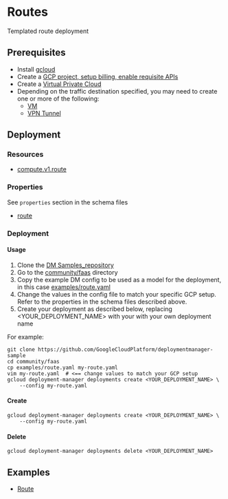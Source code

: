# Routes

Templated route deployment

## Prerequisites

- Install [gcloud](https://cloud.google.com/sdk)
- Create a [GCP project, setup billing, enable requisite APIs](docs/templates/project.md)
- Create a [Virtual Private Cloud](docs/templates/network.md)
- Depending on the traffic destination specified, you may need to create one or more of the following:
  - [VM](docs/templates/vm.md)
  - [VPN Tunnel](docs/templates/vpn.md)


## Deployment

### Resources

- [compute.v1.route](https://cloud.google.com/compute/docs/reference/rest/v1/routes)


### Properties

See `properties` section in the schema files

-  [route](../../templates/route.py.schema)

### Deployment

#### Usage

1. Clone the [DM Samples_repository](https://github.com/GoogleCloudPlatform/deploymentmanager-sample)
2. Go to the [community/faas](community/faas) directory
3. Copy the example DM config to be used as a model for the deployment, in this case [examples/route.yaml](examples/route.yaml)
4. Change the values in the config file to match your specific GCP setup.
   Refer to the properties in the schema files described above.
5. Create your deployment as described below, replacing <YOUR_DEPLOYMENT_NAME>
   with your with your own deployment name


For example:

```
git clone https://github.com/GoogleCloudPlatform/deploymentmanager-sample
cd community/faas
cp examples/route.yaml my-route.yaml
vim my-route.yaml  # <== change values to match your GCP setup
gcloud deployment-manager deployments create <YOUR_DEPLOYMENT_NAME> \
    --config my-route.yaml
```

#### Create

```
gcloud deployment-manager deployments create <YOUR_DEPLOYMENT_NAME> \
    --config my-route.yaml
```


#### Delete

```
gcloud deployment-manager deployments delete <YOUR_DEPLOYMENT_NAME>
```


## Examples

- [Route](../examples/route.yaml)
